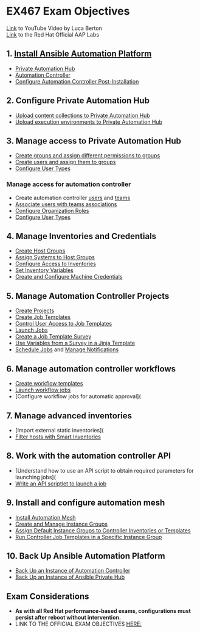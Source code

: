 # EX467 Exam Objectives
[Link](https://www.youtube.com/watch?v=N1GhMAKOMiE) to YouTube Video by Luca Berton \
[Link](https://www.redhat.com/en/interactive-labs/ansible) to the Red Hat Official AAP Labs

## 1. [Install Ansible Automation Platform](https://docs.redhat.com/en/documentation/red_hat_ansible_automation_platform/2.4/html/red_hat_ansible_automation_platform_installation_guide/disconnected-installation#disconnected-installation)
- [Private Automation Hub](https://docs.redhat.com/en/documentation/red_hat_ansible_automation_platform/2.4/html-single/red_hat_ansible_automation_platform_installation_guide/index#proc-verify-hub-installation_platform-install-scenario)
- [Automation Controller](https://docs.redhat.com/en/documentation/red_hat_ansible_automation_platform/2.4/html-single/red_hat_ansible_automation_platform_installation_guide/index#proc-verify-controller-installation_platform-install-scenario)
- [Configure Automation Controller Post-Installation](https://docs.redhat.com/en/documentation/red_hat_ansible_automation_platform/2.4/html-single/automation_controller_administration_guide/index)

## 2. Configure Private Automation Hub
- [Upload content collections to Private Automation Hub](https://docs.redhat.com/en/documentation/red_hat_ansible_automation_platform/2.4/html/managing_content_in_automation_hub/managing-collections-hub#proc-uploading-collections)
- [Upload execution environments to Private Automation Hub](https://docs.redhat.com/en/documentation/red_hat_ansible_automation_platform/2.4/html/creating_and_consuming_execution_environments/assembly-publishing-exec-env)

## 3. Manage access to Private Automation Hub
- [Create groups and assign different permissions to groups](https://docs.redhat.com/en/documentation/red_hat_ansible_automation_platform/2.4/html/getting_started_with_automation_hub/assembly-user-access#proc-create-group)
- [Create users and assign them to groups](https://docs.redhat.com/en/documentation/red_hat_ansible_automation_platform/2.4/html/getting_started_with_automation_hub/assembly-user-access#proc-create-users)
- [Configure User Types](https://docs.redhat.com/en/documentation/red_hat_ansible_automation_platform/2.4/html/getting_started_with_automation_hub/assembly-user-access#proc-create-super-users)

### Manage access for automation controller
- Create automation controller [users](https://docs.redhat.com/en/documentation/red_hat_ansible_automation_platform/2.4/html/automation_controller_user_guide/assembly-controller-users#proc-controller-creating-a-user) and [teams](https://docs.redhat.com/en/documentation/red_hat_ansible_automation_platform/2.4/html/automation_controller_user_guide/assembly-controller-teams#proc-controller-creating-a-team)
- [Associate users with teams associations](https://docs.redhat.com/en/documentation/red_hat_ansible_automation_platform/2.4/html/automation_controller_user_guide/assembly-controller-teams#adding_or_removing_a_user_to_a_team)
- [Configure Organization Roles](https://docs.redhat.com/en/documentation/red_hat_ansible_automation_platform/2.4/html/automation_controller_user_guide/assembly-controller-organizations)
- [Configure User Types](https://docs.redhat.com/en/documentation/red_hat_ansible_automation_platform/2.4/html/automation_controller_user_guide/assembly-controller-users#proc-controller-creating-a-user)

## 4. Manage Inventories and Credentials
- [Create Host Groups](https://docs.redhat.com/en/documentation/red_hat_ansible_automation_platform/2.4/html-single/getting_started_with_automation_controller/index#controller-add-groups-and-hosts)
- [Assign Systems to Host Groups](https://docs.redhat.com/en/documentation/red_hat_ansible_automation_platform/2.4/html-single/getting_started_with_automation_controller/index#controller-add-groups-and-hosts)
- [Configure Access to Inventories](https://docs.redhat.com/en/documentation/red_hat_ansible_automation_platform/2.4/html/automation_controller_user_guide/controller-inventories#proc-controller-adding-inv-permissions)
- [Set Inventory Variables](https://docs.redhat.com/en/documentation/red_hat_ansible_automation_platform/2.4/html/automation_controller_user_guide/controller-inventories#ref-controller-group-name-vars-filtering)
- [Create and Configure Machine Credentials](https://docs.redhat.com/en/documentation/red_hat_ansible_automation_platform/2.4/html/automation_controller_user_guide/controller-credentials#controller-getting-started-create-credential)

## 5. Manage Automation Controller Projects
- [Create Projects](https://docs.redhat.com/en/documentation/red_hat_ansible_automation_platform/2.4/html/automation_controller_user_guide/controller-projects#proc-controller-adding-a-project)
- [Create Job Templates](https://docs.redhat.com/en/documentation/red_hat_ansible_automation_platform/2.4/html/automation_controller_user_guide/controller-job-templates#controller-create-job-template)
- [Control User Access to Job Templates](https://docs.redhat.com/en/documentation/red_hat_ansible_automation_platform/2.4/html-single/automation_controller_user_guide/index#controller-adding-permissions_templates)
- [Launch Jobs](https://docs.redhat.com/en/documentation/red_hat_ansible_automation_platform/2.4/html-single/automation_controller_user_guide/index#controller-launch-job-template)
- [Create a Job Template Survey](https://docs.redhat.com/en/documentation/red_hat_ansible_automation_platform/2.4/html/automation_controller_user_guide/controller-job-templates#controller-surveys-in-job-templates)
- [Use Variables from a Survey in a Jinja Template](https://docs.redhat.com/en/documentation/red_hat_ansible_automation_platform/2.4/html/automation_controller_user_guide/controller-job-templates#controller-extra-variables)
- [Schedule Jobs](https://docs.redhat.com/en/documentation/red_hat_ansible_automation_platform/2.4/html/automation_controller_user_guide/controller-job-templates#controller-scheduling-job-templates) and [Manage Notifications](https://docs.redhat.com/en/documentation/red_hat_ansible_automation_platform/2.4/html/automation_controller_user_guide/controller-notifications#controller-notifications)

## 6. Manage automation controller workflows
- [Create workflow templates](https://docs.redhat.com/en/documentation/red_hat_ansible_automation_platform/2.4/html/automation_controller_user_guide/controller-workflow-job-templates#controller-create-workflow-template)
- [Launch workflow jobs](https://docs.redhat.com/en/documentation/red_hat_ansible_automation_platform/2.4/html/automation_controller_user_guide/controller-workflow-job-templates#controller-launch-workflow-template)
- [Configure workflow jobs for automatic approval](

## 7. Manage advanced inventories
- [Import external static inventories](
- [Filter hosts with Smart Inventories](https://docs.redhat.com/en/documentation/red_hat_ansible_automation_platform/2.4/html/automation_controller_user_guide/controller-inventories#ref-controller-smart-host-filter)

## 8. Work with the automation controller API
- [Understand how to use an API script to obtain required parameters for launching jobs](
- [Write an API scriptlet to launch a job](https://docs.redhat.com/en/documentation/red_hat_ansible_automation_platform/2.4/html/automation_controller_api_overview/controller-api-auth-methods#controller-api-oauth2-token)

## 9. Install and configure automation mesh
- [Install Automation Mesh](https://docs.redhat.com/en/documentation/red_hat_ansible_automation_platform/2.4/html/red_hat_ansible_automation_platform_automation_mesh_guide_for_vm-based_installations/setting-up#install-mesh_setting-up)
- [Create and Manage Instance Groups](https://docs.redhat.com/en/documentation/red_hat_ansible_automation_platform/2.4/html/automation_controller_user_guide/controller-instance-groups#controller-create-instance-group)
- [Assign Default Instance Groups to Controller Inventories or Templates](https://docs.redhat.com/en/documentation/red_hat_ansible_automation_platform/2.4/html/automation_controller_administration_guide/controller-instance-and-container-groups#controller-control-job-run)
- [Run Controller Job Templates in a Specific Instance Group](https://docs.redhat.com/en/documentation/red_hat_ansible_automation_platform/2.4/html/automation_controller_administration_guide/controller-instance-and-container-groups#controller-control-job-run)

## 10. Back Up Ansible Automation Platform
- [Back Up an Instance of Automation Controller](https://docs.redhat.com/en/documentation/red_hat_ansible_automation_platform/2.4/html/automation_controller_administration_guide/controller-backup-and-restore#controller-backup-and-restore)
- [Back Up an Instance of Ansible Private Hub](https://docs.redhat.com/en/documentation/red_hat_ansible_automation_platform/2.4/html/automation_controller_administration_guide/controller-backup-and-restore#controller-backup-and-restore)

## Exam Considerations
- **As with all Red Hat performance-based exams, configurations must persist after reboot without intervention.**
- LINK TO THE OFFICIAL EXAM OBJECTIVES [HERE:](https://www.redhat.com/en/services/training/ex467-red-hat-certified-specialist-managing-automation-ansible-automation-platform-exam?section=objectives)


